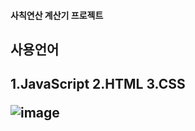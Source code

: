 <h4>사칙연산 계산기 프로젝트</h4>
<h2>사용언어<h2>
  1.JavaScript
  2.HTML
  3.CSS

![image](https://user-images.githubusercontent.com/55654327/103332065-ff6b0980-4aab-11eb-8ec4-2eecd93375e5.png)
